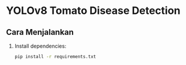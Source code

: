 # YOLOv8 Tomato Disease Detection

## Cara Menjalankan
1. Install dependencies:
   ```bash
   pip install -r requirements.txt
